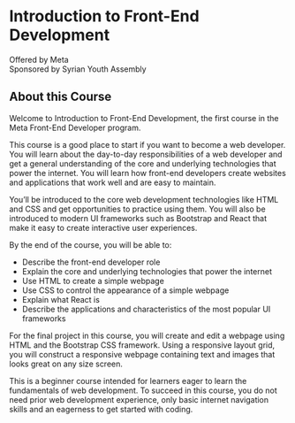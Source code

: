 # Introduction to Front-End Development
Offered by Meta
<br>
Sponsored by Syrian Youth Assembly

## About this Course
Welcome to Introduction to Front-End Development, the first course in the Meta Front-End Developer program.  

This course is a good place to start if you want to become a web developer. You will learn about the day-to-day responsibilities of a web developer and get a general understanding of the core and underlying technologies that power the internet. You will learn how front-end developers create websites and applications that work well and are easy to maintain. 

You’ll be introduced to the core web development technologies like HTML and CSS and get opportunities to practice using them. You will also be introduced to modern UI frameworks such as Bootstrap and React that make it easy to create interactive user experiences. 

By the end of the course, you will be able to: 
- Describe the front-end developer role 
- Explain the core and underlying technologies that power the internet 
- Use HTML to create a simple webpage 
- Use CSS to control the appearance of a simple webpage 
- Explain what React is 
- Describe the applications and characteristics of the most popular UI frameworks 

For the final project in this course, you will create and edit a webpage using HTML and the Bootstrap CSS framework. Using a responsive layout grid, you will construct a responsive webpage containing text and images that looks great on any size screen. 

This is a beginner course intended for learners eager to learn the fundamentals of web development. To succeed in this course, you do not need prior web development experience, only basic internet navigation skills and an eagerness to get started with coding.